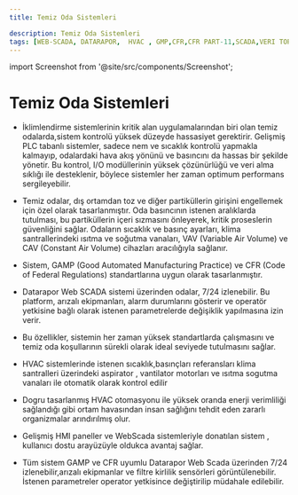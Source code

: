 ```yaml
---
title: Temiz Oda Sistemleri

description: Temiz Oda Sistemleri
tags: [WEB-SCADA, DATARAPOR,  HVAC , GMP,CFR,CFR PART-11,SCADA,VERI TOPLAMA]
---
```

 

import Screenshot from '@site/src/components/Screenshot';

# Temiz Oda Sistemleri



 <Screenshot url='/img/sett6.png' />


 
* İklimlendirme sistemlerinin kritik alan uygulamalarından biri olan temiz odalarda,sistem kontrolü  yüksek düzeyde hassasiyet gerektirir. Gelişmiş PLC tabanlı sistemler, sadece nem ve sıcaklık kontrolü yapmakla kalmayıp, odalardaki hava akış yönünü ve basıncını da hassas bir şekilde yönetir. 
Bu kontrol, I/O modüllerinin yüksek çözünürlüğü ve veri alma sıklığı ile desteklenir, böylece sistemler her zaman optimum performans sergileyebilir.


* Temiz odalar, dış ortamdan toz ve diğer partiküllerin girişini engellemek için özel olarak tasarlanmıştır. Oda basıncının istenen aralıklarda tutulması, bu partiküllerin içeri sızmasını önleyerek, kritik proseslerin güvenliğini sağlar. Odaların sıcaklık ve basınç ayarları, klima santrallerindeki ısıtma ve soğutma vanaları, VAV (Variable Air Volume) ve CAV (Constant Air Volume) cihazları aracılığıyla sağlanır.

 <Screenshot url='/img/konf26.png' />

* Sistem, GAMP (Good Automated Manufacturing Practice) ve CFR (Code of Federal Regulations) standartlarına uygun olarak tasarlanmıştır. 

* Datarapor Web SCADA sistemi üzerinden odalar, 7/24 izlenebilir. Bu platform, arızalı ekipmanları, alarm durumlarını gösterir ve operatör yetkisine bağlı olarak istenen parametrelerde değişiklik yapılmasına izin verir. 


* Bu özellikler, sistemin her zaman yüksek standartlarda çalışmasını ve temiz oda koşullarının sürekli olarak ideal seviyede tutulmasını sağlar.








  



* HVAC sistemlerinde istenen sıcaklık,basınçları referansları klima santralleri üzerindeki aspirator , vantilator motorları ve ısıtma sogutma vanaları ile otomatik olarak kontrol edilir
 
* Dogru tasarlanmış HVAC otomasyonu ile yüksek oranda enerji verimliliği sağlandığı gibi ortam havasından insan sağlığını tehdit eden zararlı organizmalar arındırılmış olur.










 * Gelişmiş HMI paneller ve WebScada sistemleriyle donatılan sistem , kullanıcı dostu arayüzüyle oldukca avantaj sağlar.

* Tüm sistem GAMP ve CFR uyumlu Datarapor Web Scada üzerinden 7/24 izlenebilir,arızalı ekipmanlar ve filtre kirlilik sensörleri görüntülenebilir. İstenen parametreler operator  yetkisince değiştirilip müdahale edilebilir.


 